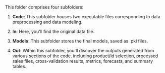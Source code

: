 This folder comprises four subfolders:

1. **Code**: This subfolder houses two executable files corresponding to data preprocessing and data modeling.

2. **In**: Here, you'll find the original data file.

3. **Models**: This subfolder stores the final models, saved as .pkl files.

4. **Out**: Within this subfolder, you'll discover the outputs generated from various sections of the code, including product/id selection, processed sales files, cross-validation results, metrics, forecasts, and summary tables.